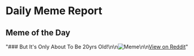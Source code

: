 # Daily Meme Report

## Meme of the Day
"### But It's Only About To Be 20yrs Old!\n\n![Meme](https://i.redd.it/uut0lf4j2std1.gif)\n\n[View on Reddit](https://redd.it/1fzz436)"
